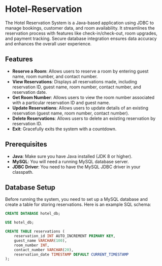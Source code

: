 # Hotel-Reservation
The Hotel Reservation System is a Java-based application using JDBC to manage bookings, customer data, and room availability. It streamlines the reservation process with features like check-in/check-out, room upgrades, and payment tracking. Secure database integration ensures data accuracy and enhances the overall user experience.

## Features
- **Reserve a Room**: Allows users to reserve a room by entering guest name, room number, and contact number.
- **View Reservations**: Displays all reservations made, including reservation ID, guest name, room number, contact number, and reservation date.
- **Get Room Number**: Allows users to view the room number associated with a particular reservation ID and guest name.
- **Update Reservations**: Allows users to update details of an existing reservation (guest name, room number, contact number).
- **Delete Reservations**: Allows users to delete an existing reservation by reservation ID.
- **Exit**: Gracefully exits the system with a countdown.

## Prerequisites
- **Java**: Make sure you have Java installed (JDK 8 or higher).
- **MySQL**: You will need a running MySQL database server.
- **JDBC Driver**: You need to have the MySQL JDBC driver in your classpath.

## Database Setup
Before running the system, you need to set up a MySQL database and create a table for storing reservations. Here is an example SQL schema:

```sql
CREATE DATABASE hotel_db;

USE hotel_db;

CREATE TABLE reservations (
    reservation_id INT AUTO_INCREMENT PRIMARY KEY,
    guest_name VARCHAR(100),
    room_number INT,
    contact_number VARCHAR(20),
    reservation_date TIMESTAMP DEFAULT CURRENT_TIMESTAMP
);
